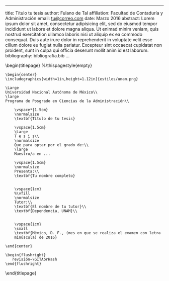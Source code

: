 <!--
Portada Posgrado en Ciencias de la Administración, UNAM
-->
---
title: Título tu tesis
author: Fulano de Tal
affiliation: Facultad de Contaduría y Administración
email: tu@correo.com
date: Marzo 2016
abstract: Lorem ipsum dolor sit amet, consectetur adipisicing elit, sed do eiusmod tempor incididunt ut labore et dolore magna aliqua. Ut enimad minim veniam, quis nostrud exercitation ullamco laboris nisi ut aliquip ex ea commodo consequat. Duis aute irure dolor in reprehenderit in voluptate velit esse cillum dolore eu fugiat nulla pariatur. Excepteur sint occaecat cupidatat non proident, sunt in culpa qui officia deserunt mollit anim id est laborum.
bibliography: bibliografia.bib
...

\begin{titlepage}
%\thispagestyle{empty}

    \begin{center}
    \includegraphics[width=1in,height=1.12in]{estilos/unam.png}

    \Large
    Universidad Nacional Autónoma de México\\
    \large
    Programa de Posgrado en Ciencias de la Administración\\

        \vspace*{1.5cm}
        \normalsize
        \textbf{Título de tu tesis}

        \vspace{1.5cm}
        \Large
        T e s i s\\
        \normalsize
        Que para optar por el grado de:\\
        \large
        Maestro/a en ...

        \vspace{1.5cm}
        \normalsize
        Presenta:\\
        \textbf{Tu nombre completo}


        \vspace{1cm}
        %\vfill
        \normalsize
        Tutor:\\
        \textbf{El nombre de tu tutor}\\
        \textbf{Dependencia, UNAM}\\


        \vspace{1cm}
        \small
        \textbf{México, D. F., (mes en que se realiza el examen con letra
        minúscula) de 2016}

    \end{center}

    \begin{flushright}
       revisión~\GITAbrHash
    \end{flushright}

\end{titlepage}
